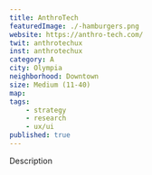 ```yaml
---
title: AnthroTech
featuredImage: ./-hamburgers.png
website: https://anthro-tech.com/
twit: anthrotechux
inst: anthrotechux
category: A
city: Olympia
neighborhood: Downtown
size: Medium (11-40)
map: 
tags:
    - strategy
    - research
    - ux/ui
published: true
---
```


Description
